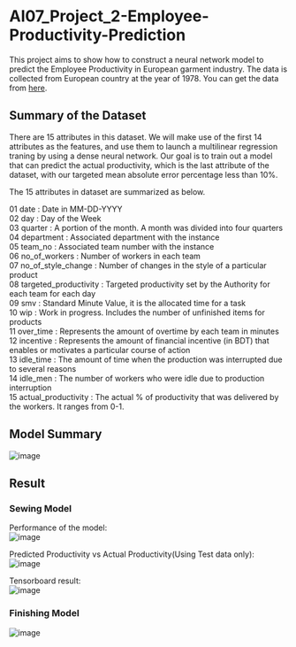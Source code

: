 # AI07_Project_2-Employee-Productivity-Prediction

This project aims to show how to construct a neural network model to predict the Employee Productivity in European garment industry.
The data is collected from European country at the year of 1978.
You can get the data from [here](https://archive.ics.uci.edu/ml/datasets/Productivity+Prediction+of+Garment+Employees).

## Summary of the Dataset
There are 15 attributes in this dataset. We will make use of the first 14 attributes as the features, and use them to launch a multilinear regression traning by using a dense neural network. Our goal is to train out a model that can predict the actual productivity, which is the last attribute of the dataset, with our targeted mean absolute error percentage less than 10%.

The 15 attributes in dataset are summarized as below.

01 date : Date in MM-DD-YYYY <br>
02 day : Day of the Week <br>
03 quarter : A portion of the month. A month was divided into four quarters <br>
04 department : Associated department with the instance <br>
05 team_no : Associated team number with the instance <br>
06 no_of_workers : Number of workers in each team <br>
07 no_of_style_change : Number of changes in the style of a particular product <br>
08 targeted_productivity : Targeted productivity set by the Authority for each team for each day <br>
09 smv : Standard Minute Value, it is the allocated time for a task <br>
10 wip : Work in progress. Includes the number of unfinished items for products <br>
11 over_time : Represents the amount of overtime by each team in minutes <br>
12 incentive : Represents the amount of financial incentive (in BDT) that enables or motivates a particular course of action <br>
13 idle_time : The amount of time when the production was interrupted due to several reasons <br>
14 idle_men : The number of workers who were idle due to production interruption <br>
15 actual_productivity : The actual % of productivity that was delivered by the workers. It ranges from 0-1. <br>

## Model Summary
![image](https://user-images.githubusercontent.com/108325848/184591882-f8cbf66b-e746-4519-854d-a883e284eb96.png)

## Result
### Sewing Model
Performance of the model:<br>
![image](https://user-images.githubusercontent.com/108325848/184591256-e0c41270-c6c7-4e61-b08d-b9d72c2ecdb7.png)

Predicted Productivity vs Actual Productivity(Using Test data only):<br>
![image](https://user-images.githubusercontent.com/108325848/184591082-da0306f6-3a2a-41d3-93ab-9b0ac64657a4.png)

Tensorboard result:<br>
![image](https://user-images.githubusercontent.com/108325848/184590861-6216dc3c-18f6-466b-8a6b-a345be439580.png)

### Finishing Model
![image](https://user-images.githubusercontent.com/108325848/187704704-39805721-d8ce-4bb3-a75c-42062d23c3d0.png)






